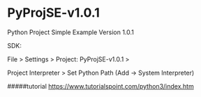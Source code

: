 # PyProjSE-v1.0.1
Python Project Simple Example Version 1.0.1


SDK:

File > Settings > Project: PyProjSE-v1.0.1 >

Project Interpreter >  Set Python Path (Add -> System Interpreter)

#####tutorial
https://www.tutorialspoint.com/python3/index.htm